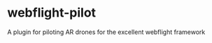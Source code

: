 webflight-pilot
===============

A plugin for piloting AR drones for the excellent webflight framework
